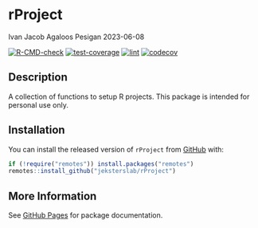 rProject
================
Ivan Jacob Agaloos Pesigan
2023-06-08

<!-- README.md is generated from README.Rmd. Please edit that file -->
<!-- badges: start -->

[![R-CMD-check](https://github.com/jeksterslab/rProject/workflows/R-CMD-check/badge.svg)](https://github.com/jeksterslab/rProject/actions)
[![test-coverage](https://github.com/jeksterslab/rProject/actions/workflows/test-coverage.yaml/badge.svg)](https://github.com/jeksterslab/rProject/actions/workflows/test-coverage.yaml)
[![lint](https://github.com/jeksterslab/rProject/actions/workflows/lint.yaml/badge.svg)](https://github.com/jeksterslab/rProject/actions/workflows/lint.yaml)
[![codecov](https://codecov.io/gh/jeksterslab/rProject/branch/main/graph/badge.svg)](https://codecov.io/gh/jeksterslab/rProject)
<!-- badges: end -->

## Description

A collection of functions to setup R projects. This package is intended
for personal use only.

## Installation

You can install the released version of `rProject` from
[GitHub](https://github.com/jeksterslab/rProject) with:

``` r
if (!require("remotes")) install.packages("remotes")
remotes::install_github("jeksterslab/rProject")
```

## More Information

See [GitHub Pages](https://jeksterslab.github.io/rProject/index.html)
for package documentation.
